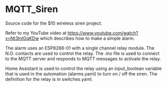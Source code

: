 # MQTT_Siren
Source code for the $10 wireless siren project.

Refer to my YouTube video at https://www.youtube.com/watch?v=Nt3InIGqKDw which describes how to make a simple alarm.

The alarm uses an ESP8266-01 with a single channel relay module.  The N.O. contacts are used to control the relay.  The .ino file is used 
to connect to the MQTT server and responds to MQTT messages to activate the relay.

Home Assistant is used to control the relay using an input_boolean variable that is used in the automation (alarms.yaml)
to turn on / off the siren.  The definition for the relay is in switches.yaml.
